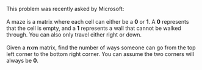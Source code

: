 This problem was recently asked by Microsoft:
<br><br>
A maze is a matrix where each cell can either be a <b>0</b> or <b>1</b>. A <b>0</b> represents that the cell is empty, and a <b>1</b> represents a wall that cannot be walked through. You can also only travel either right or down.
<br><br>
Given a <b>n</b>x<b>m</b> matrix, find the number of ways someone can go from the top left corner to the bottom right corner. You can assume the two corners will always be <b>0</b>.
